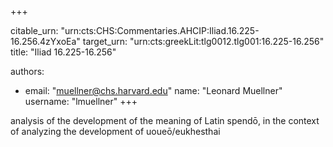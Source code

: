 +++


citable_urn: "urn:cts:CHS:Commentaries.AHCIP:Iliad.16.225-16.256.4zYxoEa"
target_urn: "urn:cts:greekLit:tlg0012.tlg001:16.225-16.256"
title: "Iliad 16.225-16.256"

authors:
- email: "muellner@chs.harvard.edu"
  name: "Leonard Muellner"
  username: "lmuellner"
+++

<p>analysis of the development of the meaning of Latin spendō, in the context of analyzing the development of uoueō/eukhesthai</p>